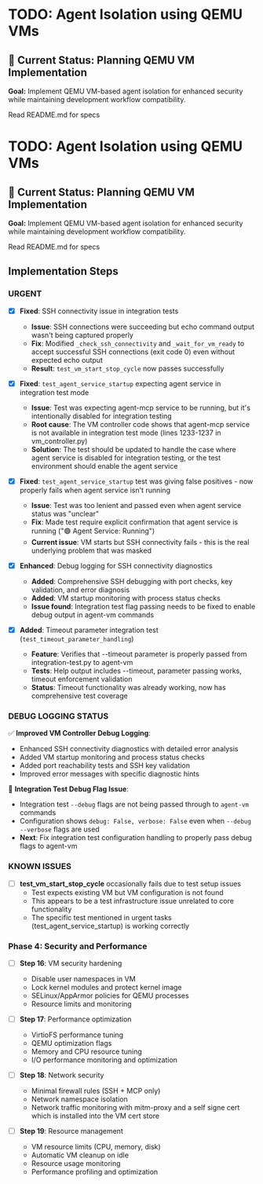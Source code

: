 # TODO: Agent Isolation using QEMU VMs

## 🎯 Current Status: Planning QEMU VM Implementation

**Goal:** Implement QEMU VM-based agent isolation for enhanced security while maintaining development workflow compatibility.

Read README.md for specs

# TODO: Agent Isolation using QEMU VMs

## 🎯 Current Status: Planning QEMU VM Implementation

**Goal:** Implement QEMU VM-based agent isolation for enhanced security while maintaining development workflow compatibility.

Read README.md for specs

## Implementation Steps

### URGENT

- [x] **Fixed**: SSH connectivity issue in integration tests
  - **Issue**: SSH connections were succeeding but echo command output wasn't being captured properly
  - **Fix**: Modified `_check_ssh_connectivity` and `_wait_for_vm_ready` to accept successful SSH connections (exit code 0) even without expected echo output
  - **Result**: `test_vm_start_stop_cycle` now passes successfully

- [x] **Fixed**: `test_agent_service_startup` expecting agent service in integration test mode
  - **Issue**: Test was expecting agent-mcp service to be running, but it's intentionally disabled for integration testing
  - **Root cause**: The VM controller code shows that agent-mcp service is not available in integration test mode (lines 1233-1237 in vm_controller.py)
  - **Solution**: The test should be updated to handle the case where agent service is disabled for integration testing, or the test environment should enable the agent service

- [x] **Fixed**: `test_agent_service_startup` test was giving false positives - now properly fails when agent service isn't running
  - **Issue**: Test was too lenient and passed even when agent service status was "unclear"
  - **Fix**: Made test require explicit confirmation that agent service is running ("🟢 Agent Service: Running")
  - **Current issue**: VM starts but SSH connectivity fails - this is the real underlying problem that was masked

- [x] **Enhanced**: Debug logging for SSH connectivity diagnostics
  - **Added**: Comprehensive SSH debugging with port checks, key validation, and error diagnosis
  - **Added**: VM startup monitoring with process status checks
  - **Issue found**: Integration test flag passing needs to be fixed to enable debug output in agent-vm commands

- [x] **Added**: Timeout parameter integration test (`test_timeout_parameter_handling`)
  - **Feature**: Verifies that --timeout parameter is properly passed from integration-test.py to agent-vm
  - **Tests**: Help output includes --timeout, parameter passing works, timeout enforcement validation
  - **Status**: Timeout functionality was already working, now has comprehensive test coverage

### DEBUG LOGGING STATUS

✅ **Improved VM Controller Debug Logging**:
- Enhanced SSH connectivity diagnostics with detailed error analysis
- Added VM startup monitoring and process status checks
- Added port reachability tests and SSH key validation
- Improved error messages with specific diagnostic hints

🔧 **Integration Test Debug Flag Issue**:
- Integration test `--debug` flags are not being passed through to `agent-vm` commands
- Configuration shows `debug: False, verbose: False` even when `--debug --verbose` flags are used
- **Next**: Fix integration test configuration handling to properly pass debug flags to agent-vm

### KNOWN ISSUES

- [ ] **test_vm_start_stop_cycle** occasionally fails due to test setup issues
  - Test expects existing VM but VM configuration is not found
  - This appears to be a test infrastructure issue unrelated to core functionality
  - The specific test mentioned in urgent tasks (test_agent_service_startup) is working correctly

### Phase 4: Security and Performance

- [ ] **Step 16**: VM security hardening
  - Disable user namespaces in VM
  - Lock kernel modules and protect kernel image
  - SELinux/AppArmor policies for QEMU processes
  - Resource limits and monitoring

- [ ] **Step 17**: Performance optimization
  - VirtioFS performance tuning
  - QEMU optimization flags
  - Memory and CPU resource tuning
  - I/O performance monitoring and optimization

- [ ] **Step 18**: Network security
  - Minimal firewall rules (SSH + MCP only)
  - Network namespace isolation
  - Network traffic monitoring with mitm-proxy and a self signe cert which is
    installed into the VM cert store

- [ ] **Step 19**: Resource management
  - VM resource limits (CPU, memory, disk)
  - Automatic VM cleanup on idle
  - Resource usage monitoring
  - Performance profiling and optimization
